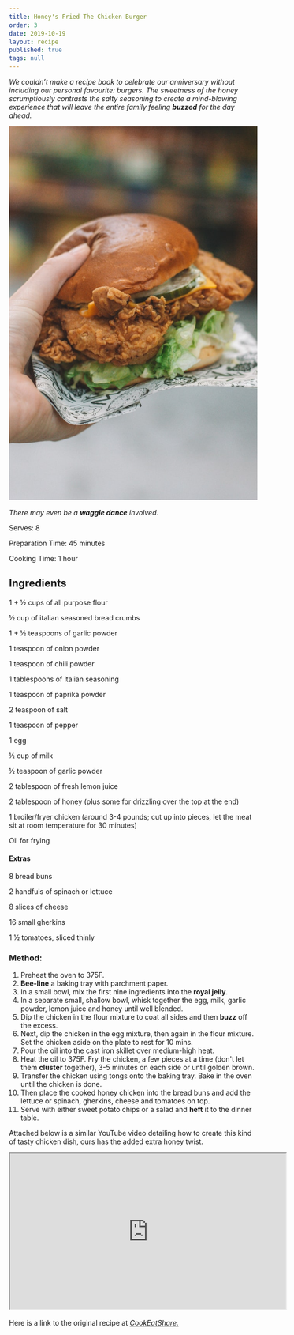 ```yaml
---
title: Honey's Fried The Chicken Burger
order: 3
date: 2019-10-19
layout: recipe
published: true
tags: null
---
```

*We couldn’t make a recipe book to celebrate our anniversary without including our personal favourite: burgers. The sweetness of the honey scrumptiously contrasts the salty seasoning to create a mind-blowing experience that will leave the entire family feeling **buzzed** for the day ahead.* 

![](../uploads/loes-klinker-4ddvpom5qwi-unsplash.jpg)

*There may even be a **waggle dance** involved.*

Serves: 8

Preparation Time: 45 minutes

Cooking Time: 1 hour

## Ingredients

1 + ½ cups of all purpose flour

½ cup of italian seasoned bread crumbs

1 + ½ teaspoons of garlic powder

1 teaspoon of onion powder

1 teaspoon of chili powder

1 tablespoons of italian seasoning

1 teaspoon of paprika powder

2 teaspoon of salt

1 teaspoon of pepper

1 egg

½ cup of milk

½ teaspoon of garlic powder

2 tablespoon of fresh lemon juice

2 tablespoon of honey (plus some for drizzling over the top at the end)

1 broiler/fryer chicken (around 3-4 pounds; cut up into pieces, let the meat sit at room temperature for 30 minutes)

Oil for frying

#### Extras

8 bread buns

2 handfuls of spinach or lettuce

8 slices of cheese

16 small gherkins

1 ½ tomatoes, sliced thinly

### Method:

1. Preheat the oven to 375F.
2. **Bee-line** a baking tray with parchment paper.
3. In a small bowl, mix the first nine ingredients into the **royal jelly**. 
4. In a separate small, shallow bowl, whisk together the egg, milk, garlic powder, lemon juice and honey until well blended.
5. Dip the chicken in the flour mixture to coat all sides and then **buzz** off the excess.
6. Next, dip the chicken in the egg mixture, then again in the flour mixture. Set the chicken aside on the plate to rest for 10 mins.
7. Pour the oil into the cast iron skillet over medium-high heat.
8. Heat the oil to 375F. Fry the chicken, a few pieces at a time (don't let them **cluster** together), 3-5 minutes on each side or until golden brown.
9. Transfer the chicken using tongs onto the baking tray. Bake in the oven until the chicken is done.
10. Then place the cooked honey chicken into the bread buns and add the lettuce or spinach, gherkins, cheese and tomatoes on top.
11. Serve with either sweet potato chips or a salad and **heft** it to the dinner table.

Attached below is a similar YouTube video detailing how to create this kind of tasty chicken dish, ours has the added extra honey twist.

<div class="video-box"><iframe width="560" height="315" src="https://www.youtube.com/embed/https://youtu.be/s5koV0fQmHk?rel=0" allow="accelerometer; autoplay; encrypted-media; gyroscope; picture-in-picture" allowfullscreen></iframe></div>

Here is a link to the original recipe at *[CookEatShare.](https://cookeatshare.com/recipes/honey-fried-chicken-826728?servings=8&units=us)*